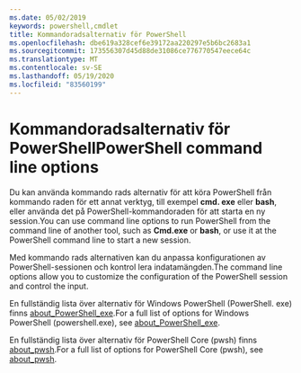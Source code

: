 ```yaml
---
ms.date: 05/02/2019
keywords: powershell,cmdlet
title: Kommandoradsalternativ för PowerShell
ms.openlocfilehash: dbe619a328cef6e39172aa220297e5b6bc2683a1
ms.sourcegitcommit: 173556307d45d88de31086ce776770547eece64c
ms.translationtype: MT
ms.contentlocale: sv-SE
ms.lasthandoff: 05/19/2020
ms.locfileid: "83560199"
---
```

# <a name="powershell-command-line-options"></a><span data-ttu-id="8fe65-103">Kommandoradsalternativ för PowerShell</span><span class="sxs-lookup"><span data-stu-id="8fe65-103">PowerShell command line options</span></span>

<span data-ttu-id="8fe65-104">Du kan använda kommando rads alternativ för att köra PowerShell från kommando raden för ett annat verktyg, till exempel **cmd. exe** eller **bash**, eller använda det på PowerShell-kommandoraden för att starta en ny session.</span><span class="sxs-lookup"><span data-stu-id="8fe65-104">You can use command line options to run PowerShell from the command line of another tool, such as **Cmd.exe** or **bash**, or use it at the PowerShell command line to start a new session.</span></span>

<span data-ttu-id="8fe65-105">Med kommando rads alternativen kan du anpassa konfigurationen av PowerShell-sessionen och kontrol lera indatamängden.</span><span class="sxs-lookup"><span data-stu-id="8fe65-105">The command line options allow you to customize the configuration of the PowerShell session and control the input.</span></span>

<span data-ttu-id="8fe65-106">En fullständig lista över alternativ för Windows PowerShell (PowerShell. exe) finns [about_PowerShell_exe](/powershell/module/Microsoft.PowerShell.Core/About/about_PowerShell_exe?view=powershell-5.1).</span><span class="sxs-lookup"><span data-stu-id="8fe65-106">For a full list of options for Windows PowerShell (powershell.exe), see [about_PowerShell_exe](/powershell/module/Microsoft.PowerShell.Core/About/about_PowerShell_exe?view=powershell-5.1).</span></span>

<span data-ttu-id="8fe65-107">En fullständig lista över alternativ för PowerShell Core (pwsh) finns [about_pwsh](/powershell/module/Microsoft.PowerShell.Core/About/about_pwsh).</span><span class="sxs-lookup"><span data-stu-id="8fe65-107">For a full list of options for PowerShell Core (pwsh), see [about_pwsh](/powershell/module/Microsoft.PowerShell.Core/About/about_pwsh).</span></span>
